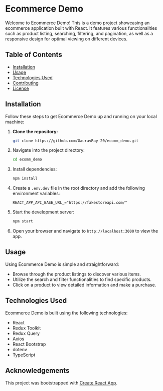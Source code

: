 # Ecommerce Demo

Welcome to Ecommerce Demo! This is a demo project showcasing an ecommerce application built with React. It features various functionalities such as product listing, searching, filtering, and pagination, as well as a responsive design for optimal viewing on different devices.

## Table of Contents

- [Installation](#installation)
- [Usage](#usage)
- [Technologies Used](#technologies-used)
- [Contributing](#contributing)
- [License](#license)

## Installation

Follow these steps to get Ecommerce Demo up and running on your local machine:

1. **Clone the repository:**

   ```bash
   git clone https://github.com/GauravRoy-20/ecomm_demo.git
   ```

2. Navigate into the project directory:

   ```bash
   cd ecomm_demo
   ```

3. Install dependencies:

   ```bash
   npm install
   ```

4. Create a `.env.dev` file in the root directory and add the following environment variables:

   ```plaintext
   REACT_APP_API_BASE_URL_="https://fakestoreapi.com/"
   ```

5. Start the development server:

   ```bash
   npm start
   ```

6. Open your browser and navigate to `http://localhost:3000` to view the app.

## Usage

Using Ecommerce Demo is simple and straightforward:

- Browse through the product listings to discover various items.
- Utilize the search and filter functionalities to find specific products.
- Click on a product to view detailed information and make a purchase.

## Technologies Used

Ecommerce Demo is built using the following technologies:

- React
- Redux Toolkit
- Redux Query
- Axios
- React Bootstrap
- dotenv
- TypeScript

## Acknowledgements

This project was bootstrapped with [Create React App](https://github.com/facebook/create-react-app).
